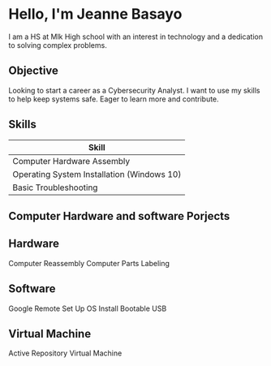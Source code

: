 # Hello, I'm Jeanne Basayo
I am a HS at Mlk High school  with an interest in technology and a dedication to solving complex problems.
## Objective
Looking to start a career as a Cybersecurity Analyst. I want to use my skills to help keep systems safe. Eager to learn more and contribute. 
## Skills

| Skill                                         
|-----------------------------------------------|
| Computer Hardware Assembly	                  | 
| Operating System Installation (Windows 10)    |
| Basic Troubleshooting                         |

## Computer Hardware and software Porjects
## Hardware
Computer Reassembly
Computer Parts Labeling
## Software
Google Remote Set Up
OS Install
Bootable USB
## Virtual Machine
Active Repository
Virtual Machine


